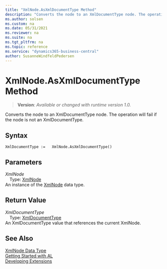 ```yaml
---
title: "XmlNode.AsXmlDocumentType Method"
description: "Converts the node to an XmlDocumentType node. The operation will fail if the node is not an XmlDocumentType."
ms.author: solsen
ms.custom: na
ms.date: 05/31/2021
ms.reviewer: na
ms.suite: na
ms.tgt_pltfrm: na
ms.topic: reference
ms.service: "dynamics365-business-central"
author: SusanneWindfeldPedersen
---
```

[//]: # (START>DO_NOT_EDIT)
[//]: # (IMPORTANT:Do not edit any of the content between here and the END>DO_NOT_EDIT.)
[//]: # (Any modifications should be made in the .xml files in the ModernDev repo.)
# XmlNode.AsXmlDocumentType Method
> **Version**: _Available or changed with runtime version 1.0._

Converts the node to an XmlDocumentType node. The operation will fail if the node is not an XmlDocumentType.


## Syntax
```
XmlDocumentType :=   XmlNode.AsXmlDocumentType()
```

## Parameters
*XmlNode*  
&emsp;Type: [XmlNode](xmlnode-data-type.md)  
An instance of the [XmlNode](xmlnode-data-type.md) data type.  

## Return Value
*XmlDocumentType*  
&emsp;Type: [XmlDocumentType](../xmldocumenttype/xmldocumenttype-data-type.md)  
An XmlDocumentType value that references the current XmlNode.


[//]: # (IMPORTANT: END>DO_NOT_EDIT)
## See Also
[XmlNode Data Type](xmlnode-data-type.md)  
[Getting Started with AL](../../devenv-get-started.md)  
[Developing Extensions](../../devenv-dev-overview.md)